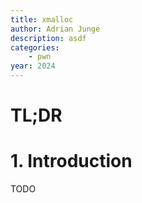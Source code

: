 ```yaml
---
title: xmalloc
author: Adrian Junge
description: asdf
categories:
    - pwn
year: 2024
---
```


# TL;DR<a id="TL;DR"></a>


# 1. Introduction<a id="introduction"></a>
TODO
